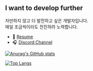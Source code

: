 ## I want to develop further

자만하지 않고 더 발전하고 싶은 개발자입니다.   
매일 조금씩이라도 전진하려 노력합니다.

- 📄 [Resume](https://mangrove-saturn-008.notion.site/Resume-d97485f609b344589163ab1210327aeb)
- 🎧 [Discord Channel](https://discord.gg/S9anTEBT9w)
      
[![Anurag's GitHub stats](https://github-readme-stats.vercel.app/api?username=owl3670&show_icons=true&theme=dark)](https://github.com/owl3670)

[![Top Langs](https://github-readme-stats.vercel.app/api/top-langs/?username=owl3670&layout=compact&theme=dark)](https://github.com/owl3670)


<!--
**owl3670/owl3670** is a ✨ _special_ ✨ repository because its `README.md` (this file) appears on your GitHub profile.

Here are some ideas to get you started:

- 🔭 I’m currently working on ...
- 🌱 I’m currently learning ...
- 👯 I’m looking to collaborate on ...
- 🤔 I’m looking for help with ...
- 💬 Ask me about ...
- 📫 How to reach me: ...
- 😄 Pronouns: ...
- ⚡ Fun fact: ...
-->
